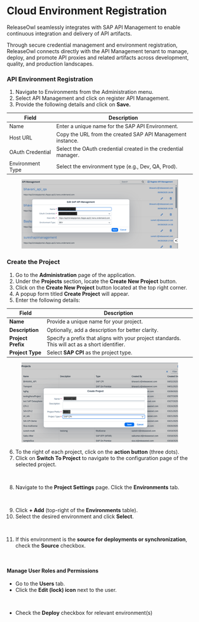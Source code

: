 # Cloud Environment Registration

ReleaseOwl seamlessly integrates with SAP API Management to enable continuous integration and delivery of API artifacts.&#x20;

Through secure credential management and environment registration, ReleaseOwl connects directly with the API Management tenant to manage, deploy, and promote API proxies and related artifacts across development, quality, and production landscapes.

### API Environment Registration

1. Navigate to Environments from the Administration menu.
2. Select API Management and click on register API Management.
3. Provide the following details and click on **Save.**

| **Field**        | **Description**                                                |
| ---------------- | -------------------------------------------------------------- |
| Name             | Enter a unique name for the SAP API Environment.               |
| Host URL         | Copy the URL from the created SAP API Management instance.     |
| OAuth Credential | Select the OAuth credential created in the credential manager. |
| Environment Type | Select the environment type (e.g., Dev, QA, Prod).             |

<figure><img src="../../../.gitbook/assets/image (2) (1) (1) (1) (1) (1) (1) (1) (1) (1) (1) (1) (1) (1) (1) (1) (1) (1) (1) (1) (1) (1) (1) (1) (1) (1) (1) (1) (1) (1) (1) (1) (1) (1) (1) (1) (1) (1) (1) (1) (1).png" alt=""><figcaption></figcaption></figure>

### Create the Project <a href="#create-the-project" id="create-the-project"></a>

1. Go to the **Administration** page of the application.
2. Under the **Projects** section, locate the **Create New Project** button.
3. Click on the **Create New Project** button located at the top right corner.
4. A popup form titled **Create Project** will appear.
5. Enter the following details:

| **Field**          | **Description**                                                                                |
| ------------------ | ---------------------------------------------------------------------------------------------- |
| **Name**           | Provide a unique name for your project.                                                        |
| **Description**    | Optionally, add a description for better clarity.                                              |
| **Project Prefix** | Specify a prefix that aligns with your project standards. This will act as a short identifier. |
| **Project Type**   | Select **SAP CPI** as the project type.                                                        |

<figure><img src="../../../.gitbook/assets/image (7) (1) (1) (1) (1) (1) (1) (1) (1) (1) (1) (1) (1) (1) (1) (1) (1) (1) (1) (1) (1) (1) (1) (1) (1).png" alt=""><figcaption></figcaption></figure>

6. To the right of each project, click on the **action button** (three dots).
7. Click on **Switch To Project** to navigate to the configuration page of the selected project.

<figure><img src="https://releaseowl.gitbook.io/~gitbook/image?url=https%3A%2F%2F2486808281-files.gitbook.io%2F%7E%2Ffiles%2Fv0%2Fb%2Fgitbook-x-prod.appspot.com%2Fo%2Fspaces%252FntTXS8vTRxGt8qfbPi3l%252Fuploads%252F2Dn3Qm6ImFNuHL8a1e1S%252Fimage.png%3Falt%3Dmedia%26token%3De95acfbd-5890-48ca-86b3-3c0bda8f80f2&#x26;width=768&#x26;dpr=4&#x26;quality=100&#x26;sign=e5aadaba&#x26;sv=2" alt=""><figcaption></figcaption></figure>

8. Navigate to the **Project Settings** page. Click the **Environments** tab.

<figure><img src="https://releaseowl.gitbook.io/~gitbook/image?url=https%3A%2F%2F2486808281-files.gitbook.io%2F%7E%2Ffiles%2Fv0%2Fb%2Fgitbook-x-prod.appspot.com%2Fo%2Fspaces%252FntTXS8vTRxGt8qfbPi3l%252Fuploads%252FlLnTTq33CQJypWdCloj0%252Fimage.png%3Falt%3Dmedia%26token%3D9a20a37f-6183-42ac-ba96-0e282c43d216&#x26;width=768&#x26;dpr=4&#x26;quality=100&#x26;sign=b94b3af0&#x26;sv=2" alt=""><figcaption></figcaption></figure>

9. Click **+ Add** (top-right of the **Environments** table).
10. Select the desired environment and click **Select**.

<figure><img src="https://releaseowl.gitbook.io/~gitbook/image?url=https%3A%2F%2F2486808281-files.gitbook.io%2F%7E%2Ffiles%2Fv0%2Fb%2Fgitbook-x-prod.appspot.com%2Fo%2Fspaces%252FntTXS8vTRxGt8qfbPi3l%252Fuploads%252FH5MQ229cbWTjicoLwGGh%252Fimage.png%3Falt%3Dmedia%26token%3Df8e09b3e-02e0-4a96-9f67-6a812e422736&#x26;width=768&#x26;dpr=4&#x26;quality=100&#x26;sign=45061be4&#x26;sv=2" alt=""><figcaption></figcaption></figure>

11. If this environment is the **source for deployments or synchronization**, check the **Source** checkbox.

<figure><img src="https://releaseowl.gitbook.io/~gitbook/image?url=https%3A%2F%2F2486808281-files.gitbook.io%2F%7E%2Ffiles%2Fv0%2Fb%2Fgitbook-x-prod.appspot.com%2Fo%2Fspaces%252FntTXS8vTRxGt8qfbPi3l%252Fuploads%252F0rKjO6Md4mon3oWXf0oM%252Fimage.png%3Falt%3Dmedia%26token%3D6aa63082-9af7-44c1-9add-efae772de1f8&#x26;width=768&#x26;dpr=4&#x26;quality=100&#x26;sign=918ffff3&#x26;sv=2" alt=""><figcaption></figcaption></figure>

#### **Manage User Roles and Permissions**

* Go to the **Users** tab.
* Click the **Edit (lock) icon** next to the user.

<figure><img src="https://releaseowl.gitbook.io/~gitbook/image?url=https%3A%2F%2F2486808281-files.gitbook.io%2F%7E%2Ffiles%2Fv0%2Fb%2Fgitbook-x-prod.appspot.com%2Fo%2Fspaces%252FntTXS8vTRxGt8qfbPi3l%252Fuploads%252F1mQm9D1fEcm6N8h4BFkn%252Fimage.png%3Falt%3Dmedia%26token%3D67d2d457-66b6-405b-9d6f-77f727999312&#x26;width=768&#x26;dpr=4&#x26;quality=100&#x26;sign=e651d26c&#x26;sv=2" alt=""><figcaption></figcaption></figure>

* Check the **Deploy** checkbox for relevant environment(s)

<figure><img src="https://releaseowl.gitbook.io/~gitbook/image?url=https%3A%2F%2F2486808281-files.gitbook.io%2F%7E%2Ffiles%2Fv0%2Fb%2Fgitbook-x-prod.appspot.com%2Fo%2Fspaces%252FntTXS8vTRxGt8qfbPi3l%252Fuploads%252FyUKbEmsVdfHG7Cw8g1u8%252Fimage.png%3Falt%3Dmedia%26token%3D6a3c1976-1580-4051-8730-335c5ff2de2a&#x26;width=768&#x26;dpr=4&#x26;quality=100&#x26;sign=a17a922c&#x26;sv=2" alt=""><figcaption></figcaption></figure>
